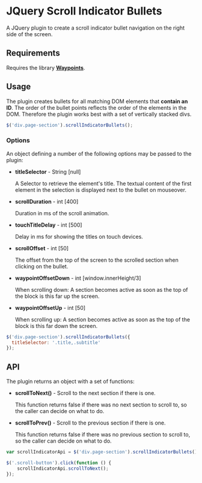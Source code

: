 # JQuery Scroll Indicator Bullets

A JQuery plugin to create a scroll indicator bullet navigation on the right side of the screen.

## Requirements

Requires the library [**Waypoints**](https://github.com/imakewebthings/waypoints).

## Usage

The plugin creates bullets for all matching DOM elements that **contain an ID**. The order of the bullet points reflects the order of the elements in the DOM. Therefore the plugin works best with a set of vertically stacked divs.

```javascript
$('div.page-section').scrollIndicatorBullets();
```

### Options

An object defining a number of the following options may be passed to the plugin:

* **titleSelector** - String [null]

  A Selector to retrieve the element's title. The textual content of the first element in the selection is displayed next to the bullet on mouseover.

* **scrollDuration** - int [400]

  Duration in ms of the scroll animation.

* **touchTitleDelay** - int [500]

  Delay in ms for showing the titles on touch devices.

* **scrollOffset** - int [50]

  The offset from the top of the screen to the scrolled section when clicking on the bullet.

* **waypointOffsetDown** - int [window.innerHeight/3]

  When scrolling down: A section becomes active as soon as the top of the block is this far up the screen.

* **waypointOffsetUp** - int [50]

  When scrolling up: A section becomes active as soon as the top of the block is this far down the screen.

```javascript
$('div.page-section').scrollIndicatorBullets({
  titleSelector: '.title,.subtitle'
});
```

## API

The plugin returns an object with a set of functions:

* **scrollToNext()** - Scroll to the next section if there is one.

  This function returns false if there was no next section to scroll to, so the caller can decide on what to do.

* **scrollToPrev()** - Scroll to the previous section if there is one.

  This function returns false if there was no previous section to scroll to, so the caller can decide on what to do.


```javascript
var scrollIndicatorApi = $('div.page-section').scrollIndicatorBullets();

$('.scroll-button').click(function () {
    scrollIndicatorApi.scrollToNext();
});
```
